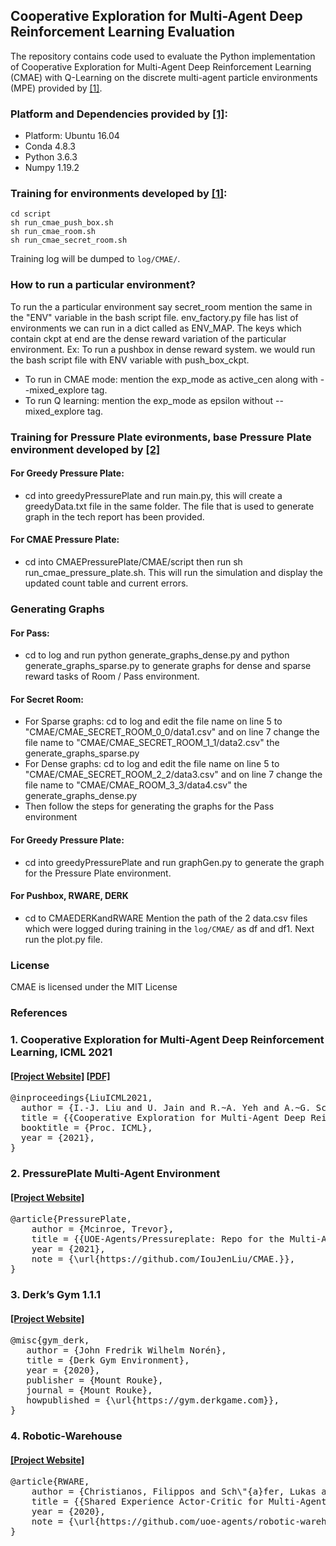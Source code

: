 ## Cooperative Exploration for Multi-Agent Deep Reinforcement Learning Evaluation #

The repository contains code used to evaluate the Python implementation of Cooperative Exploration for Multi-Agent Deep Reinforcement Learning (CMAE) with Q-Learning on the discrete multi-agent particle environments (MPE) provided by [[1]](https://ioujenliu.github.io/CMAE/).

### Platform and Dependencies provided by [[1]](https://ioujenliu.github.io/CMAE/):
* Platform: Ubuntu 16.04
* Conda 4.8.3
* Python 3.6.3
* Numpy 1.19.2

### Training for environments developed by [[1]](https://ioujenliu.github.io/CMAE/):
    cd script
    sh run_cmae_push_box.sh
    sh run_cmae_room.sh
    sh run_cmae_secret_room.sh
Training log will be dumped to `log/CMAE/`.

### How to run a particular environment?
To run the a particular environment say secret_room mention the same in the "ENV" variable in the bash script file. env_factory.py file has list of environments we can run in a dict called as ENV_MAP. The keys which contain ckpt at end are the dense reward variation of the particular environment.
Ex: To run a pushbox in dense reward system. we would run the bash script file with ENV variable with push_box_ckpt.

- To run in CMAE mode: mention the exp_mode as active_cen along with --mixed_explore tag.
- To run Q learning: mention the exp_mode as epsilon without --mixed_explore tag.

### Training for Pressure Plate evironments, base Pressure Plate environment developed by [[2]](https://github.com/uoe-agents/pressureplate)
  #### For Greedy Pressure Plate:
  - cd into greedyPressurePlate and run main.py, this will create a greedyData.txt file in the same folder. The file that is used to generate graph in the tech report has been provided.
  #### For CMAE Pressure Plate:
  - cd into CMAEPressurePlate/CMAE/script then run sh run_cmae_pressure_plate.sh. This will run the simulation and display the updated count table and current errors.
 
### Generating Graphs
#### For Pass:
- cd to log and run python generate_graphs_dense.py and python generate_graphs_sparse.py to generate graphs for dense and sparse reward tasks of Room / Pass environment.
#### For Secret Room:
- For Sparse graphs: cd to log and edit the file name on line 5 to "CMAE/CMAE_SECRET_ROOM_0_0/data1.csv" and on line 7 change the file name to "CMAE/CMAE_SECRET_ROOM_1_1/data2.csv" the generate_graphs_sparse.py
- For Dense graphs: cd to log and edit the file name on line 5 to "CMAE/CMAE_SECRET_ROOM_2_2/data3.csv" and on line 7 change the file name to "CMAE/CMAE_ROOM_3_3/data4.csv" the generate_graphs_dense.py
- Then follow the steps for generating the graphs for the Pass environment
#### For Greedy Pressure Plate:
- cd into greedyPressurePlate and run graphGen.py to generate the graph for the Pressure Plate environment.
#### For Pushbox, RWARE, DERK
- cd to CMAEDERKandRWARE Mention the path of the 2 data.csv files which were logged during training in the `log/CMAE/` as df and df1. Next run the plot.py file.

### License
CMAE is licensed under the MIT License

### References
### 1. Cooperative Exploration for Multi-Agent Deep Reinforcement Learning, ICML 2021
#### [[Project Website]](https://ioujenliu.github.io/CMAE/) [[PDF]](http://proceedings.mlr.press/v139/liu21j/liu21j.pdf)
<pre>
@inproceedings{LiuICML2021,
  author = {I.-J. Liu and U. Jain and R.~A. Yeh and A.~G. Schwing},
  title = {{Cooperative Exploration for Multi-Agent Deep Reinforcement Learning}},
  booktitle = {Proc. ICML},
  year = {2021},
}
</pre>

### 2. PressurePlate Multi-Agent Environment
#### [[Project Website]](https://github.com/uoe-agents/pressureplate)
<pre>
@article{PressurePlate,
    author = {Mcinroe, Trevor},
    title = {{UOE-Agents/Pressureplate: Repo for the Multi-Agent Pressureplate Environment.}},
    year = {2021},
    note = {\url{https://github.com/IouJenLiu/CMAE.}},
}
</pre>

### 3. Derk’s Gym 1.1.1
#### [[Project Website]](http://docs.gym.derkgame.com/)
<pre>
@misc{gym_derk,
   author = {John Fredrik Wilhelm Norén},
   title = {Derk Gym Environment},
   year = {2020},
   publisher = {Mount Rouke},
   journal = {Mount Rouke},
   howpublished = {\url{https://gym.derkgame.com}},
}
</pre>

### 4. Robotic-Warehouse
#### [[Project Website]](https://github.com/uoe-agents/robotic-warehouse)
<pre>
@article{RWARE,
    author = {Christianos, Filippos and Sch\"{a}fer, Lukas and Albrecht, Stefano},
    title = {{Shared Experience Actor-Critic for Multi-Agent Reinforcement Learning}},
    year = {2020},
    note = {\url{https://github.com/uoe-agents/robotic-warehouse}},
}
</pre>
